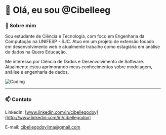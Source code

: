 # 👋 Olá, eu sou @Cibelleeg

### 🚀 Sobre mim

Sou estudante de Ciência e Tecnologia, com foco em Engenharia da Computação na UNIFESP - SJC. Atuo em um projeto de extensão focado em desenvolvimento web e atualmente trabalho como estagiária em análise de dados na Quero Educação.

Me interesso por Ciência de Dados e Desenvolvimento de Software. Atualmente estou aprimorando meus conhecimentos sobre modelagem, análise e engenharia de dados.

![Coding](https://media.giphy.com/media/qgQUggAC3Pfv687qPC/giphy.gif)

---

### 📫 Contato

LinkedIn: [www.linkedin.com/in/cibellegodoy](http://www.linkedin.com/in/cibellegodoy)

E-mail: [cibellegodoylima@gmail.com](mailto:cibellegodoylima@gmail.com)







<!---
Cibelleeg/Cibelleeg is a ✨ special ✨ repository because its `README.md` (this file) appears on your GitHub profile.
You can click the Preview link to take a look at your changes.
--->

